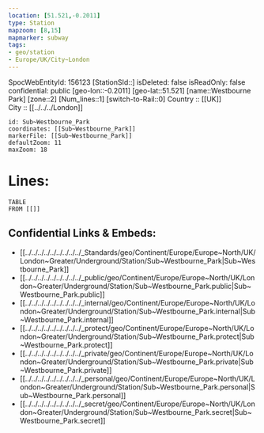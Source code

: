 ```yaml
---
location: [51.521,-0.2011] 
type: Station 
mapzoom: [8,15] 
mapmarker: subway 
tags:
- geo/station
- Europe/UK/City~London
---
```

SpocWebEntityId: 156123
[StationSId::] 
isDeleted: false
isReadOnly: false
confidential: public
[geo-lon::-0.2011] 
[geo-lat::51.521] 
[name::Westbourne Park] 
[zone::2] 
[Num_lines::1] 
[switch-to-Rail::0] 
Country :: [[UK]]  
City :: [[../../../London]]  


```leaflet
id: Sub~Westbourne_Park
coordinates: [[Sub~Westbourne_Park]] 
markerFile: [[Sub~Westbourne_Park]] 
defaultZoom: 11 
maxZoom: 18
```


# Lines: 
```dataview
TABLE 
FROM [[]] 
```

## Confidential Links & Embeds: 
- [[../../../../../../../../../_Standards/geo/Continent/Europe/Europe~North/UK/London~Greater/Underground/Station/Sub~Westbourne_Park|Sub~Westbourne_Park]] 
- [[../../../../../../../../../_public/geo/Continent/Europe/Europe~North/UK/London~Greater/Underground/Station/Sub~Westbourne_Park.public|Sub~Westbourne_Park.public]] 
- [[../../../../../../../../../_internal/geo/Continent/Europe/Europe~North/UK/London~Greater/Underground/Station/Sub~Westbourne_Park.internal|Sub~Westbourne_Park.internal]] 
- [[../../../../../../../../../_protect/geo/Continent/Europe/Europe~North/UK/London~Greater/Underground/Station/Sub~Westbourne_Park.protect|Sub~Westbourne_Park.protect]] 
- [[../../../../../../../../../_private/geo/Continent/Europe/Europe~North/UK/London~Greater/Underground/Station/Sub~Westbourne_Park.private|Sub~Westbourne_Park.private]] 
- [[../../../../../../../../../_personal/geo/Continent/Europe/Europe~North/UK/London~Greater/Underground/Station/Sub~Westbourne_Park.personal|Sub~Westbourne_Park.personal]] 
- [[../../../../../../../../../_secret/geo/Continent/Europe/Europe~North/UK/London~Greater/Underground/Station/Sub~Westbourne_Park.secret|Sub~Westbourne_Park.secret]] 
